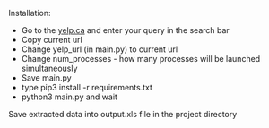 Installation:

  - Go to the [yelp.ca](www.yelp.ca) and enter your query in the search bar
  - Copy current url
  - Change yelp_url (in main.py) to current url
  - Change num_processes - how many processes will be launched simultaneously
  - Save main.py
  - type pip3 install -r requirements.txt
  - python3 main.py and wait 





Save extracted data into output.xls file in the project directory
  
